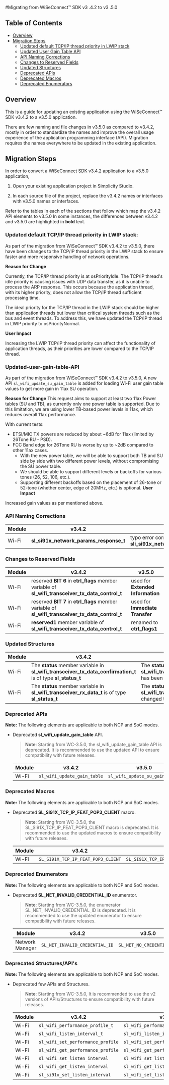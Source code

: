 #Migrating from WiSeConnect™ SDK v3 .4.2 to v3 .5.0

## Table of Contents

- [Overview](#overview)
- [Migration Steps](#migration-steps)
  - [Updated default TCP/IP thread priority in LWIP stack](#updated-default-tcpip-thread-priority-in-lwip-stack)
  - [Updated User Gain Table API](#Updated-user-gain-table-API)
  - [API Naming Corrections](#api-naming-corrections)
  - [Changes to Reserved Fields](#changes-to-reserved-fields)
  - [Updated Structures](#updated-structures)
  - [Deprecated APIs](#deprecated-APIs)
  - [Deprecated Macros](#deprecated-macros)
  - [Deprecated Enumerators](#deprecated-enumerators)

## Overview

This is a guide for updating an existing application using the WiSeConnect™ SDK v3.4.2 to a v3.5.0 application.

There are few naming and file changes in v3.5.0 as compared to v3.4.2, mostly in order to standardize the names and improve the overall usage experience of the application programming interface (API). Migration requires the names everywhere to be updated in the existing application.

## Migration Steps

In order to convert a WiSeConnect SDK v3.4.2 application to a v3.5.0 application,

1. Open your existing application project in Simplicity Studio.

2. In each source file of the project, replace the v3.4.2 names or interfaces with v3.5.0 names or interfaces. 

Refer to the tables in each of the sections that follow which map the v3.4.2 API elements to v3.5.0 In some instances, the differences between v3.4.2 and v3.5.0 are highlighted in **bold** text.


### Updated default TCP/IP thread priority in LWIP stack:

As part of the migration from WiSeConnect™ SDK v3.4.2 to v3.5.0, there have been changes to the TCP/IP thread priority in the LWIP stack to ensure faster and more responsive handling of network operations.

**Reason for Change**

Currently, the TCP/IP thread priority is at osPriorityIdle. The TCP/IP thread's idle priority is causing issues with UDP data transfer, as it is unable to process the ARP response. This occurs because the application thread, with its higher priority, does not allow the TCP/IP thread sufficient processing time.

The ideal priority for the TCP/IP thread in the LWIP stack should be higher than application threads but lower than critical system threads such as the bus and event threads.
To address this, we have updated the TCP/IP thread in LWIP priority to osPriorityNormal.

**User Impact**

Increasing the LWIP TCP/IP thread priority can affect the functionality of application threads, as their priorities are lower compared to the TCP/IP thread.

### Updated-user-gain-table-API

As part of the migration from WiSeConnect™ SDK v3.4.2 to v3.5.0, A new API `sl_wifi_update_su_gain_table` is added for loading Wi-Fi user gain table values to get more gain in 11ax SU operation. 

**Reason for Change**
This request aims to support at least two 11ax Power tables (SU and TB), as currently only one power table is supported. Due to this limitation, we are using lower TB-based power levels in 11ax, which reduces overall 11ax performance.
 
With current tests:
 
- ETSI/MIC TX powers are reduced by about ~6dB for 11ax (limited by 26Tone RU - PSD).
- FCC Band edge for 26Tone RU is worse by up to ~2dB compared to other 11ax cases.
  -  With the new power table, we will be able to support both TB and SU side by side with two different power levels, without compromising the SU power table.
  - We should be able to support different levels or backoffs for various tones (26, 52, 106, etc.).
  - Supporting different backoffs based on the placement of 26-tone or 52-tone (whether center, edge of 20MHz, etc.) is optional.
**User Impact**

Increased gain values as per mentioned above.

### API Naming Corrections

| **Module** | **v3.4.2** | **v3.5.0** |
|------------|------------|------------|
| Wi-Fi | **sl_si91x_network_params_response_t** | typo error corrected as **sli_si91x_network_params_response_t** |

### Changes to Reserved Fields

| **Module** | **v3.4.2** | **v3.5.0** |
|------------|------------|------------|
| Wi-Fi | reserved **BIT 6** in **ctrl_flags** member variable of **sl_wifi_transceiver_tx_data_control_t** | used for **Extended Information** |
| Wi-Fi | reserved **BIT 7** in **ctrl_flags** member variable of **sl_wifi_transceiver_tx_data_control_t** | used for **Immediate Transfer** |
| Wi-Fi | **reserved1** member variable of **sl_wifi_transceiver_tx_data_control_t** | renamed to **ctrl_flags1** |

### Updated Structures

| **Module** | **v3.4.2** | **v3.5.0** |
|------------|------------|------------|
| Wi-Fi | The **status** member variable in **sl_wifi_transceiver_tx_data_confirmation_t** is of type **sl_status_t** | The **status** member variable in **sl_wifi_transceiver_tx_data_confirmation_t** has been changed to **uint32_t** |
| Wi-Fi | The **status** member variable in **sl_wifi_transceiver_rx_data_t** is of type **sl_status_t** | The **status** member variable in **sl_wifi_transceiver_rx_data_t** has been changed to **uint32_t** |

### Deprecated APIs

**Note:** The following elements are applicable to both NCP and SoC modes.

- Deprecated **sl_wifi_update_gain_table** API.
  > **Note**: Starting from WC-3.5.0, the sl_wifi_update_gain_table API is deprecated. It is recommended to use the updated API to ensure compatibility with future releases.

  | **Module**| **v3.4.2**                  | **v3.5.0**                     |
  |-----------|-----------------------------|--------------------------------|
  | Wi-Fi     | `sl_wifi_update_gain_table` | `sl_wifi_update_su_gain_table` |

### Deprecated Macros

**Note:** The following elements are applicable to both NCP and SoC modes.

- Deprecated **SL_SI91X_TCP_IP_FEAT_POP3_CLIENT** macro.
  > **Note**: Starting from WC-3.5.0, the SL_SI91X_TCP_IP_FEAT_POP3_CLIENT macro is deprecated. It is recommended to use the updated macros to ensure compatibility with future releases.

  | **Module**| **v3.4.2**                                       | **v3.5.0**                                           |
  |-----------|--------------------------------------------------|------------------------------------------------------|
  | Wi-Fi     | `SL_SI91X_TCP_IP_FEAT_POP3_CLIENT`               | `SL_SI91X_TCP_IP_FEAT_DTLS_THREE_SOCKETS`            |

### Deprecated Enumerators

**Note:** The following elements are applicable to both NCP and SoC modes.

- Deprecated **SL_NET_INVALID_CREDENTIAL_ID** enumerator.
  > **Note**: Starting from WC-3.5.0, the enumerator SL_NET_INVALID_CREDENTIAL_ID is deprecated. It is recommended to use the updated enumerator to ensure compatibility with future releases.

  | **Module**| **v3.4.2**                                       | **v3.5.0**                                           |
  |-----------|--------------------------------------------------|------------------------------------------------------|
  | Network Manager     | `SL_NET_INVALID_CREDENTIAL_ID`                   | `SL_NET_NO_CREDENTIAL_ID`            |



### Deprecated Structures/API's

**Note:** The following elements are applicable to both NCP and SoC modes.

- Deprecated few APIs and Structures.
  > **Note**: Starting from WC-3.5.0, It is recommended to use the v2 versions of APIs/Structures to ensure compatibility with future releases.

  | **Module**| **v3.4.2**                                       | **v3.5.0**                                           |
  |-----------|--------------------------------------------------|------------------------------------------------------|
  | Wi-Fi     | `sl_wifi_performance_profile_t`                  | `sl_wifi_performance_profile_v2_t`                   |
  | Wi-Fi     | `sl_wifi_listen_interval_t`                      | `sl_wifi_listen_interval_v2_t`                       |
  | Wi-Fi     | `sl_wifi_set_performance_profile`                | `sl_wifi_set_performance_profile_v2`                 |
  | Wi-Fi     | `sl_wifi_get_performance_profile`                | `sl_wifi_get_performance_profile_v2`                 |
  | Wi-Fi     | `sl_wifi_set_listen_interval`                    | `sl_wifi_set_listen_interval_v2`                     |
  | Wi-Fi     | `sl_wifi_get_listen_interval`                    | `sl_wifi_get_listen_interval_v2`                     |
  | Wi-Fi     | `sl_si91x_set_listen_interval`                   | `sl_wifi_set_listen_interval_v2`                     |

